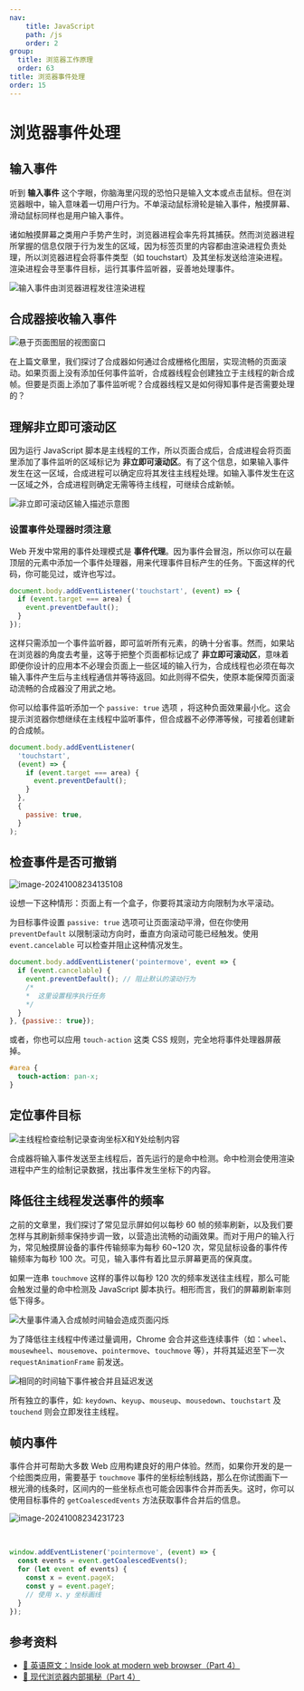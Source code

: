 ```yaml
---
nav:
    title: JavaScript
    path: /js
    order: 2
group:
  title: 浏览器工作原理
  order: 63
title: 浏览器事件处理
order: 15
---
```


# 浏览器事件处理

## 输入事件

听到 **输入事件** 这个字眼，你脑海里闪现的恐怕只是输入文本或点击鼠标。但在浏览器眼中，输入意味着一切用户行为。不单滚动鼠标滑轮是输入事件，触摸屏幕、滑动鼠标同样也是用户输入事件。

诸如触摸屏幕之类用户手势产生时，浏览器进程会率先将其捕获。然而浏览器进程所掌握的信息仅限于行为发生的区域，因为标签页里的内容都由渲染进程负责处理，所以浏览器进程会将事件类型（如 touchstart）及其坐标发送给渲染进程。渲染进程会寻至事件目标，运行其事件监听器，妥善地处理事件。

![输入事件由浏览器进程发往渲染进程](./assets/input-event-from-browser-to-renderer.083cdb7e.png)

## 合成器接收输入事件

![悬于页面图层的视图窗口](./assets/input-event-from-browser-to-renderer.083cdb7e-20241008234048299.png)

在上篇文章里，我们探讨了合成器如何通过合成栅格化图层，实现流畅的页面滚动。如果页面上没有添加任何事件监听，合成器线程会创建独立于主线程的新合成帧。但要是页面上添加了事件监听呢？合成器线程又是如何得知事件是否需要处理的？

## 理解非立即可滚动区

因为运行 JavaScript 脚本是主线程的工作，所以页面合成后，合成进程会将页面里添加了事件监听的区域标记为 **非立即可滚动区**。有了这个信息，如果输入事件发生在这一区域，合成进程可以确定应将其发往主线程处理。如输入事件发生在这一区域之外，合成进程则确定无需等待主线程，可继续合成新帧。

![非立即可滚动区输入描述示意图](./assets/non-fast-scrollable-region.d4ecc229.png)

### 设置事件处理器时须注意

Web 开发中常用的事件处理模式是 **事件代理**。因为事件会冒泡，所以你可以在最顶层的元素中添加一个事件处理器，用来代理事件目标产生的任务。下面这样的代码，你可能见过，或许也写过。

```js
document.body.addEventListener('touchstart', (event) => {
  if (event.target === area) {
    event.preventDefault();
  }
});
```

这样只需添加一个事件监听器，即可监听所有元素，的确十分省事。然而，如果站在浏览器的角度去考量，这等于把整个页面都标记成了 **非立即可滚动区**，意味着即便你设计的应用本不必理会页面上一些区域的输入行为，合成线程也必须在每次输入事件产生后与主线程通信并等待返回。如此则得不偿失，使原本能保障页面滚动流畅的合成器没了用武之地。

你可以给事件监听添加一个 `passive: true` 选项 ，将这种负面效果最小化。这会提示浏览器你想继续在主线程中监听事件，但合成器不必停滞等候，可接着创建新的合成帧。

```js
document.body.addEventListener(
  'touchstart',
  (event) => {
    if (event.target === area) {
      event.preventDefault();
    }
  },
  {
    passive: true,
  }
);
```

## 检查事件是否可撤销

![image-20241008234135108](./assets/image-20241008234135108.png)

设想一下这种情形：页面上有一个盒子，你要将其滚动方向限制为水平滚动。

为目标事件设置 `passive: true` 选项可让页面滚动平滑，但在你使用 `preventDefault` 以限制滚动方向时，垂直方向滚动可能已经触发。使用 `event.cancelable` 可以检查并阻止这种情况发生。

```js
document.body.addEventListener('pointermove', event => {
  if (event.cancelable) {
    event.preventDefault(); // 阻止默认的滚动行为
    /*
    *  这里设置程序执行任务
    */
  }
}, {passive:: true});
```

或者，你也可以应用 `touch-action` 这类 CSS 规则，完全地将事件处理器屏蔽掉。

```css
#area {
  touch-action: pan-x;
}
```

## 定位事件目标

![主线程检查绘制记录查询坐标X和Y处绘制内容](./assets/main-process-check-paint-record.69b7b263.png)

合成器将输入事件发送至主线程后，首先运行的是命中检测。命中检测会使用渲染进程中产生的绘制记录数据，找出事件发生坐标下的内容。

## 降低往主线程发送事件的频率

之前的文章里，我们探讨了常见显示屏如何以每秒 60 帧的频率刷新，以及我们要怎样与其刷新频率保持步调一致，以营造出流畅的动画效果。而对于用户的输入行为，常见触摸屏设备的事件传输频率为每秒 60~120 次，常见鼠标设备的事件传输频率为每秒 100 次。可见，输入事件有着比显示屏幕更高的保真度。

如果一连串 `touchmove` 这样的事件以每秒 120 次的频率发送往主线程，那么可能会触发过量的命中检测及 JavaScript 脚本执行。相形而言，我们的屏幕刷新率则低下得多。

![大量事件涌入合成帧时间轴会造成页面闪烁](./assets/massive-event-and-website-flicker.584c1bcc.png)

为了降低往主线程中传递过量调用，Chrome 会合并这些连续事件（如：`wheel`、`mousewheel`、`mousemove`、`pointermove`、`touchmove` 等），并将其延迟至下一次 `requestAnimationFrame` 前发送。

![相同的时间轴下事件被合并且延迟发送](./assets/same-timeline-composite-event.99c09c09.png)

所有独立的事件，如: `keydown`、`keyup`、`mouseup`、`mousedown`、`touchstart` 及 `touchend` 则会立即发往主线程。

## 帧内事件

事件合并可帮助大多数 Web 应用构建良好的用户体验。然而，如果你开发的是一个绘图类应用，需要基于 `touchmove` 事件的坐标绘制线路，那么在你试图画下一根光滑的线条时，区间内的一些坐标点也可能会因事件合并而丢失。这时，你可以使用目标事件的 `getCoalescedEvents` 方法获取事件合并后的信息。

![image-20241008234231723](./assets/image-20241008234231723.png)

<br />

```js
window.addEventListener('pointermove', (event) => {
  const events = event.getCoalescedEvents();
  for (let event of events) {
    const x = event.pageX;
    const y = event.pageY;
    // 使用 x、y 坐标画线
  }
});
```

## 参考资料

- [📝 英语原文：Inside look at modern web browser（Part 4）](https://developers.google.com/web/updates/2018/09/inside-browser-part4)
- [📝 现代浏览器内部揭秘（Part 4）](https://juejin.im/post/6844903695600058375)
